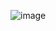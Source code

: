 ![image](https://github.com/heesoo-park/ForCodeKata/assets/80674868/ff161eb0-1df0-44dd-973f-f87d1f2a3974)

